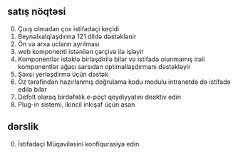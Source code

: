 ## satış nöqtəsi

0. Çıxış olmadan çox istifadəçi keçidi
1. Beynəlxalqlaşdırma 121 dildə dəstəklənir
2. Ön və arxa ucların ayrılması
3. web komponenti istənilən çərçivə ilə işləyir
4. Komponentlər istəklə birləşdirilə bilər və istifadə olunmamış irəli komponentlər ağacı sarsıdan optimallaşdırmanı dəstəkləyir
5. Şəxsi yerləşdirmə üçün dəstək
6. Öz tərəfindən hazırlanmış doğrulama kodu modulu intranetdə də istifadə edilə bilər
7. Defolt olaraq birdəfəlik e-poçt qeydiyyatını deaktiv edin
8. Plug-in sistemi, ikincil inkişaf üçün asan

## dərslik

0. İstifadəçi Müqaviləsini konfiqurasiya edin